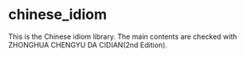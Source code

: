 # chinese_idiom
This is the Chinese idiom library.
The main contents are checked with ZHONGHUA CHENGYU DA CIDIAN(2nd Edition).
